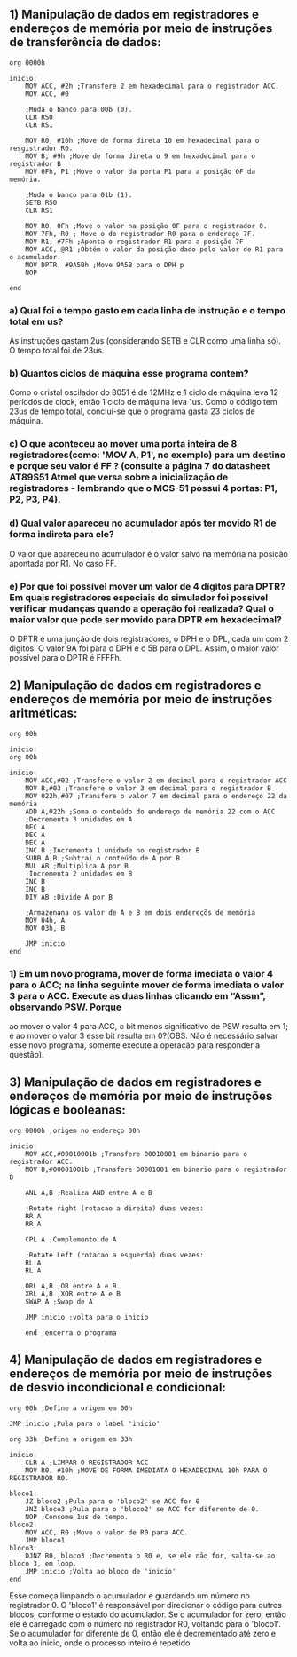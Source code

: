 ## 1) Manipulação de dados em registradores e endereços de memória por meio de instruções de transferência de dados:

```
org 0000h

inicio:
	MOV ACC, #2h ;Transfere 2 em hexadecimal para o registrador ACC.
	MOV ACC, #0	

	;Muda o banco para 00b (0).
	CLR RS0 
	CLR RS1

	MOV R0, #10h ;Move de forma direta 10 em hexadecimal para o resgistrador R0.
	MOV B, #9h ;Move de forma direta o 9 em hexadecimal para o registrador B	
	MOV 0Fh, P1 ;Move o valor da porta P1 para a posição 0F da memória.
	
	;Muda o banco para 01b (1).
	SETB RS0
	CLR RS1
	
	MOV R0, 0Fh ;Move o valor na posição 0F para o registrador 0.
	MOV 7Fh, R0 ; Move o do registrador R0 para o endereço 7F.
	MOV R1, #7Fh ;Aponta o registrador R1 para a posição 7F
	MOV ACC, @R1 ;Obtém o valor da posição dado pelo valor de R1 para o acumulador.
	MOV DPTR, #9A5Bh ;Move 9A5B para o DPH p
	NOP

end
```

### a) Qual foi o tempo gasto em cada linha de instrução e o tempo total em us?
As instruções gastam 2us (considerando SETB e CLR como uma linha só). O tempo total foi de 23us.

### b) Quantos ciclos de máquina esse programa contem?
Como o cristal oscilador do 8051 é de 12MHz e 1 ciclo de máquina leva 12 períodos de clock, então 1 ciclo de máquina leva 1us. Como o código tem 23us de tempo total, conclui-se que o programa gasta 23 ciclos de máquina.

### c) O que aconteceu ao mover uma porta inteira de 8 registradores(como: 'MOV A, P1', no exemplo) para um destino e porque seu valor é FF ? (consulte a página 7 do datasheet AT89S51 Atmel que versa sobre a inicialização de registradores - lembrando que o MCS-51 possui 4 portas: P1, P2, P3, P4).
 

### d) Qual valor apareceu no acumulador após ter movido R1 de forma indireta para ele?
O valor que apareceu no acumulador é o valor salvo na memória na posição apontada por R1. No caso FF.

### e) Por que foi possível mover um valor de 4 dígitos para DPTR? Em quais registradores especiais do simulador foi possível verificar mudanças quando a operação foi realizada? Qual o maior valor que pode ser movido para DPTR em hexadecimal? 
O DPTR é uma junção de dois registradores, o DPH e o DPL, cada um com 2 digitos. O valor 9A foi para o DPH e o 5B para o DPL. Assim, o maior valor possível para o DPTR é FFFFh. 

## 2) Manipulação de dados em registradores e endereços de memória por meio de instruções aritméticas: 

```
org 00h

inicio:
org 00h

inicio:
	MOV ACC,#02 ;Transfere o valor 2 em decimal para o registrador ACC
	MOV B,#03 ;Transfere o valor 3 em decimal para o registrador B
	MOV 022h,#07 ;Transfere o valor 7 em decimal para o endereço 22 da memória
	ADD A,022h ;Soma o conteúdo do endereço de memória 22 com o ACC
	;Decrementa 3 unidades em A
	DEC A
	DEC A
	DEC A
	INC B ;Incrementa 1 unidade no registrador B
	SUBB A,B ;Subtrai o conteúdo de A por B
	MUL AB ;Multiplica A por B
	;Incrementa 2 unidades em B
	INC B
	INC B
	DIV AB ;Divide A por B
	
	;Armazenana os valor de A e B em dois endereçõs de memória
	MOV 04h, A
	MOV 03h, B
	
	JMP inicio
end
```
### 1) Em um novo programa, mover de forma imediata o valor 4 para o ACC; na linha seguinte mover de forma imediata o valor 3 para o ACC. Execute as duas linhas clicando em “Assm”, observando PSW. Porque
ao mover o valor 4 para ACC, o bit menos significativo de PSW resulta em 1; e ao mover o valor 3 esse bit resulta em 0?(OBS. Não é necessário salvar esse novo programa, somente execute a operação para responder a questão).

## 3) Manipulação de dados em registradores e endereços de memória por meio de instruções lógicas e booleanas:

```
org 0000h ;origem no endereço 00h

inicio:
	MOV ACC,#00010001b ;Transfere 00010001 em binario para o registrador ACC.
	MOV B,#00001001b ;Transfere 00001001 em binario para o registrador B

	ANL A,B ;Realiza AND entre A e B

  	;Rotate right (rotacao a direita) duas vezes:
	RR A 
	RR A

	CPL A ;Complemento de A

  	;Rotate Left (rotacao a esquerda) duas vezes:
	RL A 
	RL A

	ORL A,B ;OR entre A e B
	XRL A,B ;XOR entre A e B
	SWAP A ;Swap de A

	JMP inicio ;volta para o inicio
	
	end ;encerra o programa
```

## 4) Manipulação de dados em registradores e endereços de memória por meio de instruções de desvio incondicional e condicional:

```
org 00h ;Define a origem em 00h

JMP inicio ;Pula para o label 'inicio'

org 33h ;Define a origem em 33h

inicio:
	CLR A ;LIMPAR O REGISTRADOR ACC
	MOV R0, #10h ;MOVE DE FORMA IMEDIATA O HEXADECIMAL 10h PARA O REGISTRADOR R0.
	
bloco1:
	JZ bloco2 ;Pula para o 'bloco2' se ACC for 0
	JNZ bloco3 ;Pula para o 'bloco2' se ACC for diferente de 0.
	NOP ;Consome 1us de tempo.
bloco2:
	MOV ACC, R0 ;Move o valor de R0 para ACC.
	JMP bloco1
bloco3:
	DJNZ R0, bloco3 ;Decrementa o R0 e, se ele não for, salta-se ao bloco 3, em loop.
	JMP inicio ;Volta ao bloco de 'inicio'
end
```

Esse começa limpando o acumulador e guardando um número no registrador 0. O 'bloco1' é responsável por direcionar o código para outros blocos, conforme o estado do acumulador. Se o acumulador for zero, então ele é carregado com o número no registrador R0, voltando para o 'bloco1'. Se o acumulador for diferente de 0, então ele é decrementado até zero e volta ao inicio, onde o processo inteiro é repetido.
